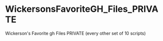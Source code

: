 # WickersonsFavoriteGH_Files_PRIVATE
Wickerson's Favorite gh Files PRIVATE (every other set of 10 scripts)
